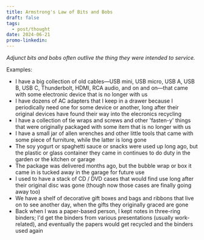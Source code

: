 ```yaml
---
title: Armstrong's Law of Bits and Bobs
draft: false
tags:
  - post/thought
date: 2024-06-21
promo-linkedin:
---
```

*Adjunct bits and bobs often outlive the thing they were intended to service.*

Examples:
- I have a big collection of old cables—USB mini, USB micro, USB A, USB B, USB C, Thunderbolt, HDMI, RCA audio, and on and on—that came with some electronic device that is no longer with us
- I have dozens of AC adapters that I keep in a drawer because I periodically need one for some device or another, long after their original devices have found their way into the elecronics recycling
- I have a collection of tie wraps and screws and other 'fasten-y' things that were originally packaged with some item that is no longer with us
- I have a small jar of allen wrenches and other little tools that came with some piece of furniture, while the latter is long gone
- The soy yogurt or spaghetti sauce or snacks were used up long ago, but the plastic or glass container they came in continues to do duty in the garden or the kitchen or garage
- The package was delivered months ago, but the bubble wrap or box it came in is tucked away in the garage for future use
- I used to have a stack of CD / DVD cases that would find use long after their original disc was gone (though now those cases are finally going away too)
- We have a shelf of decorative gift boxes and bags and ribbons that live on to see another day, when the gifts they originally graced are gone
- Back when I was a paper-based person, I kept notes in three-ring binders; I'd get the binders from various presentations (usually work-related), and eventually the papers would get recycled and the binders used again
